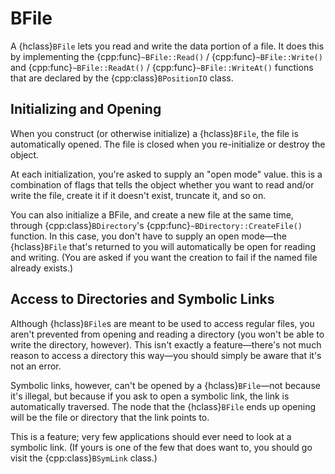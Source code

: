 # BFile

A {hclass}`BFile` lets you read and write the data portion of a file. It
does this by implementing the {cpp:func}`~BFile::Read()` /
{cpp:func}`~BFile::Write()` and {cpp:func}`~BFile::ReadAt()` /
{cpp:func}`~BFile::WriteAt()` functions that are declared by the
{cpp:class}`BPositionIO` class.

## Initializing and Opening

When you construct (or otherwise initialize) a {hclass}`BFile`, the file is
automatically opened. The file is closed when you re-initialize or destroy
the object.

At each initialization, you're asked to supply an "open mode" value. this
is a combination of flags that tells the object whether you want to read
and/or write the file, create it if it doesn't exist, truncate it, and so
on.

You can also initialize a BFile, and create a new file at the same time,
through {cpp:class}`BDirectory`'s {cpp:func}`~BDirectory::CreateFile()`
function. In this case, you don't have to supply an open mode—the
{hclass}`BFile` that's returned to you will automatically be open for
reading and writing. (You are asked if you want the creation to fail if the
named file already exists.)

## Access to Directories and Symbolic Links

Although {hclass}`BFile`s are meant to be used to access regular files, you
aren't prevented from opening and reading a directory (you won't be able to
write the directory, however). This isn't exactly a feature—there's not
much reason to access a directory this way—you should simply be aware that
it's not an error.

Symbolic links, however, can't be opened by a {hclass}`BFile`—not because
it's illegal, but because if you ask to open a symbolic link, the link is
automatically traversed. The node that the {hclass}`BFile` ends up opening
will be the file or directory that the link points to.

This is a feature; very few applications should ever need to look at a
symbolic link. (If yours is one of the few that does want to, you should go
visit the {cpp:class}`BSymLink` class.)
